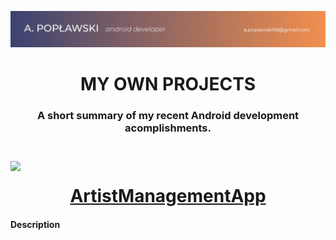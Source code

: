 <a href="https://github.com/apoplawski96/projects-summary/blob/master/assets/header.png"><img src="https://github.com/apoplawski96/projects-summary/blob/master/assets/header.png"></a>

<h1 align="center"> MY OWN PROJECTS </h4>

<p><h3 align="center">A short summary of my recent Android development acomplishments. <h3><p>
 </br>

<a href="https://github.com/apoplawski96/ArtistManagerApp">
<img align="left" src="https://github.com/apoplawski96/projects-summary/blob/master/assets/ArtistManagementApp.png" /></a>
<p><h1 align="center"><a href="https://github.com/apoplawski96/ArtistManagerApp">ArtistManagementApp</a></h1></p>
<h4>Description</h4>
